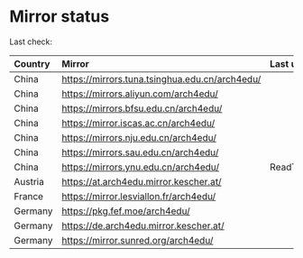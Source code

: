 <script src="./time.js"></script>
# Mirror status
Last check: <script type="text/javascript">localize(1691291837.6784031);</script>

|Country|Mirror|Last update|
|:------|:-----|:----------|
|China|https://mirrors.tuna.tsinghua.edu.cn/arch4edu/|<script type="text/javascript">localize(1691260052);</script>|
|China|https://mirrors.aliyun.com/arch4edu/|<script type="text/javascript">localize(1691216962);</script>|
|China|https://mirrors.bfsu.edu.cn/arch4edu/|<script type="text/javascript">localize(1691130729);</script>|
|China|https://mirror.iscas.ac.cn/arch4edu/|<script type="text/javascript">localize(1691260052);</script>|
|China|https://mirrors.nju.edu.cn/arch4edu/|<script type="text/javascript">localize(1691216962);</script>|
|China|https://mirrors.sau.edu.cn/arch4edu/|<script type="text/javascript">localize(1691260052);</script>|
|China|https://mirrors.ynu.edu.cn/arch4edu/|ReadTimeout|
|Austria|https://at.arch4edu.mirror.kescher.at/|<script type="text/javascript">localize(1691260052);</script>|
|France|https://mirror.lesviallon.fr/arch4edu/|<script type="text/javascript">localize(1689402753);</script>|
|Germany|https://pkg.fef.moe/arch4edu/|<script type="text/javascript">localize(1691260052);</script>|
|Germany|https://de.arch4edu.mirror.kescher.at/|<script type="text/javascript">localize(1691260052);</script>|
|Germany|https://mirror.sunred.org/arch4edu/|<script type="text/javascript">localize(1691260052);</script>|

<script src="./tablefilter/tablefilter.js"></script>
<script src="./table.js"></script>